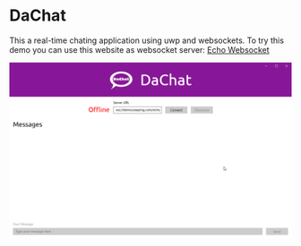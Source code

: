﻿# DaChat


This a real-time chating application using uwp and websockets.
To try this demo you can use this website as websocket server:
[Echo Websocket](ws://demos.kaazing.com/echo)

![Alt Text](Assets/demo.gif)
